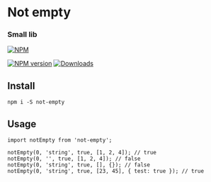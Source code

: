 # Not empty

### Small lib

[![NPM](https://nodei.co/npm-dl/not-empty.png?months=1)](https://nodei.co/npm/not-empty/)

[![NPM version][npm-image]][npm-url]
[![Downloads][downloads-image]][npm-url]

## Install

```
npm i -S not-empty
```

## Usage

```
import notEmpty from 'not-empty';

notEmpty(0, 'string', true, [1, 2, 4]); // true
notEmpty(0, '', true, [1, 2, 4]); // false
notEmpty(0, 'string', true, [], {}); // false
notEmpty(0, 'string', true, [23, 45], { test: true }); // true
```

[downloads-image]: https://img.shields.io/npm/dm/not-empty.svg
[npm-url]: https://www.npmjs.com/package/not-empty
[npm-image]: https://img.shields.io/npm/v/not-empty.svg
